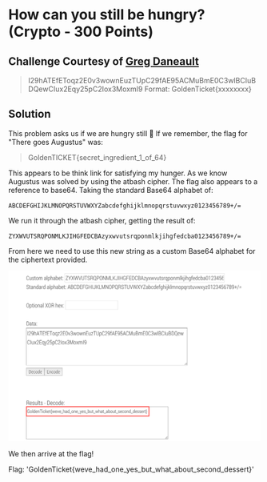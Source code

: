 # How can you still be hungry? (Crypto - 300 Points)
## Challenge Courtesy of [Greg Daneault](https://github.com/grdaneault)

> I29hATEfEToqz2E0v3wownEuzTUpC29fAE95ACMuBmE0C3wlBCIuBDQewCIux2Eqy25pC2Iox3MoxmI9
> Format: GoldenTicket{xxxxxxxx}

Solution
--------

This problem asks us if we are hungry still 🤔
If we remember, the flag for "There goes Augustus" was:
> GoldenTICKET{secret_ingredient_1_of_64}

This appears to be think link for satisfying my hunger. As we know Augustus was solved by using the atbash cipher. The flag also appears to a reference to base64.
Taking the standard Base64 alphabet of:
```
ABCDEFGHIJKLMNOPQRSTUVWXYZabcdefghijklmnopqrstuvwxyz0123456789+/=
```

We run it through the atbash cipher, getting the result of:
```
ZYXWVUTSRQPONMLKJIHGFEDCBAzyxwvutsrqponmlkjihgfedcba0123456789+/=
```

From here we need to use this new string as a custom Base64 alphabet for the ciphertext provided.

![](./cust_b64_decode.png)

We then arrive at the flag!

Flag: 'GoldenTicket{weve_had_one_yes_but_what_about_second_dessert}'

